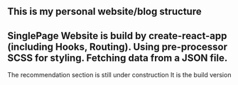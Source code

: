 This is my personal website/blog structure
------------------------------------------

SinglePage Website is build by create-react-app (including Hooks, Routing). Using pre-processor SCSS for styling. Fetching data from a JSON file.
------------------------------------------

The recommendation section is still under construction
It is the build version
